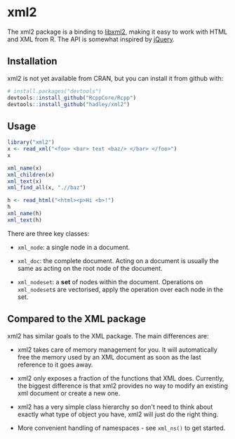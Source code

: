 # xml2

The xml2 package is a binding to [libxml2](http://xmlsoft.org), making it easy to work with HTML and XML from R. The API is somewhat inspired by [jQuery](http://jquery.com).

## Installation

xml2 is not yet available from CRAN, but you can install it from github with:

```R
# install.packages("devtools")
devtools::install_github("RcppCore/Rcpp")
devtools::install_github("hadley/xml2")
```

## Usage

```R
library("xml2")
x <- read_xml("<foo> <bar> text <baz/> </bar> </foo>")
x

xml_name(x)
xml_children(x)
xml_text(x)
xml_find_all(x, ".//baz")

h <- read_html("<html><p>Hi <b>!")
h
xml_name(h)
xml_text(h)
```

There are three key classes:

* `xml_node`: a single node in a document.

* `xml_doc`: the complete document. Acting on a document is usually the same 
  as acting on the root node of the document.

* `xml_nodeset`: a __set__ of nodes within the document. Operations on 
  `xml_nodeset`s are vectorised, apply the operation over each node in the set.

## Compared to the XML package

xml2 has similar goals to the XML package. The main differences are:

* xml2 takes care of memory management for you. It will automatically
  free the memory used by an XML document as soon as the last reference
  to it goes away.

* xml2 only exposes a fraction of the functions that XML does. Currently,
  the biggest difference is that xml2 provides no way to modify an existing
  xml document or create a new one.

* xml2 has a very simple class hierarchy so don't need to think about exactly 
  what type of object you have, xml2 will just do the right thing.

* More convenient handling of namespaces - see `xml_ns()` to get started.
